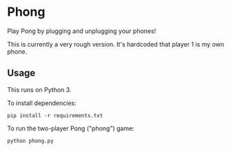 # Phong

Play Pong by plugging and unplugging your phones!

This is currently a very rough version. It's hardcoded that player 1 is my own phone.

## Usage

This runs on Python 3.

To install dependencies:
```
pip install -r requirements.txt
```

To run the two-player Pong ("phong") game:

```
python phong.py
```
